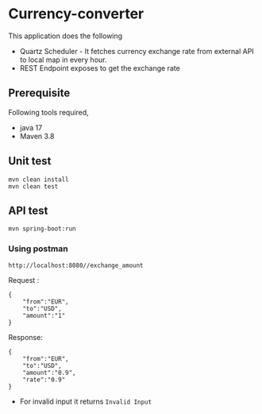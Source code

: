 # Currency-converter

This application does the following
  * Quartz Scheduler - It fetches currency exchange rate from external API to local map in every hour.
  * REST Endpoint exposes to get the exchange rate 

## Prerequisite
Following tools required,
 * java 17
 * Maven 3.8

## Unit test
 ``` 
 mvn clean install
 mvn clean test
 ```

 ## API test

```
mvn spring-boot:run
```


 ### Using postman

 ``` 
 http://localhost:8080//exchange_amount
 ```
 Request :
```
{
    "from":"EUR",
    "to":"USD",
    "amount":"1"
}
```
Response:

```
{
    "from":"EUR",
    "to":"USD",
    "amount":"0.9",
    "rate":"0.9"
}
```

* For invalid input it returns `Invalid Input`



